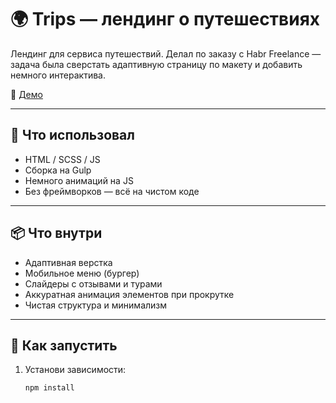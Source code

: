 # 🌍 Trips — лендинг о путешествиях

Лендинг для сервиса путешествий. Делал по заказу с Habr Freelance — задача была сверстать адаптивную страницу по макету и добавить немного интерактива.

🔗 [Демо](https://bekh-dev.github.io/Trips/)  

---

## 🔧 Что использовал

- HTML / SCSS / JS
- Сборка на Gulp
- Немного анимаций на JS
- Без фреймворков — всё на чистом коде

---

## 📦 Что внутри

- Адаптивная верстка
- Мобильное меню (бургер)
- Слайдеры с отзывами и турами
- Аккуратная анимация элементов при прокрутке
- Чистая структура и минимализм

---

## 🚀 Как запустить

1. Установи зависимости:

   ```bash
   npm install
